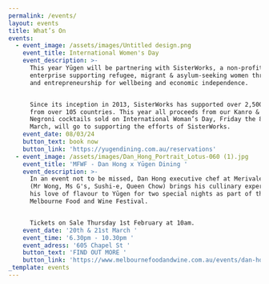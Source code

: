 ```yaml
---
permalink: /events/
layout: events
title: What’s On
events:
  - event_image: /assets/images/Untitled design.png
    event_title: International Women's Day
    event_description: >-
      This year Yūgen will be partnering with SisterWorks, a non-profit social
      enterprise supporting refugee, migrant & asylum-seeking women through work
      and entrepreneurship for wellbeing and economic independence. 


      Since its inception in 2013, SisterWorks has supported over 2,500 women
      from over 105 countries. This year all proceeds from our Kanro & Ume
      Negroni cocktails sold on International Woman’s Day, Friday the 8th of
      March, will go to supporting the efforts of SisterWorks.
    event_date: 08/03/24
    button_text: book now
    button_link: 'https://yugendining.com.au/reservations'
  - event_image: /assets/images/Dan_Hong_Portrait_Lotus-060 (1).jpg
    event_title: 'MFWF - Dan Hong x Yūgen Dining '
    event_description: >-
      In an event not to be missed, Dan Hong executive chef at Merivale Group
      (Mr Wong, Ms G's, Sushi-e, Queen Chow) brings his cullinary expertise and
      his love of flavour to Yūgen for two special nights as part of the
      Melbourne Food and Wine Festival. 


      Tickets on Sale Thursday 1st February at 10am. 
    event_date: '20th & 21st March '
    event_time: '6.30pm - 10.30pm '
    event_adress: '605 Chapel St '
    button_text: 'FIND OUT MORE '
    button_link: 'https://www.melbournefoodandwine.com.au/events/dan-hong-x-yugen-dining/'
_template: events
---
```


